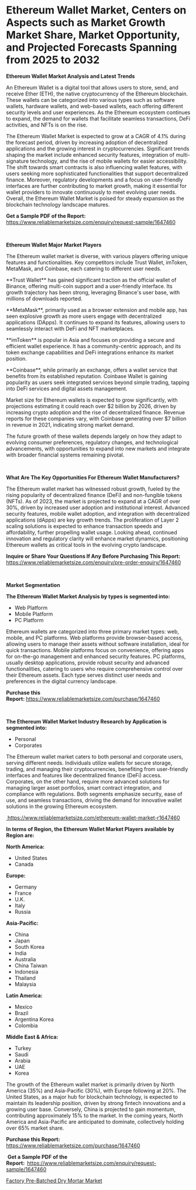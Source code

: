<p><h1>Ethereum Wallet Market, Centers on Aspects such as Market Growth Market Share, Market Opportunity, and Projected Forecasts Spanning from 2025 to 2032</h1></p><p><strong>Ethereum Wallet Market Analysis and Latest Trends</strong></p>
<p><p>An Ethereum Wallet is a digital tool that allows users to store, send, and receive Ether (ETH), the native cryptocurrency of the Ethereum blockchain. These wallets can be categorized into various types such as software wallets, hardware wallets, and web-based wallets, each offering different security levels and user experiences. As the Ethereum ecosystem continues to expand, the demand for wallets that facilitate seamless transactions, DeFi activities, and NFTs is on the rise.</p><p>The Ethereum Wallet Market is expected to grow at a CAGR of 4.1% during the forecast period, driven by increasing adoption of decentralized applications and the growing interest in cryptocurrencies. Significant trends shaping the market include enhanced security features, integration of multi-signature technology, and the rise of mobile wallets for easier accessibility. The shift towards smart contracts is also influencing wallet features, with users seeking more sophisticated functionalities that support decentralized finance. Moreover, regulatory developments and a focus on user-friendly interfaces are further contributing to market growth, making it essential for wallet providers to innovate continuously to meet evolving user needs. Overall, the Ethereum Wallet Market is poised for steady expansion as the blockchain technology landscape matures.</p></p>
<p><strong>Get a Sample PDF of the Report:&nbsp;</strong> <a href="https://www.reliablemarketsize.com/enquiry/request-sample/1647460?utm_campaign=3525&utm_medium=2&utm_source=Github&utm_content=ia&utm_term=29032025&utm_id=ethereum-wallet">https://www.reliablemarketsize.com/enquiry/request-sample/1647460</a></p>
<p>&nbsp;</p>
<p><strong>Ethereum Wallet Major Market Players</strong></p>
<p><p>The Ethereum wallet market is diverse, with various players offering unique features and functionalities. Key competitors include Trust Wallet, imToken, MetaMask, and Coinbase, each catering to different user needs.</p><p>**Trust Wallet** has gained significant traction as the official wallet of Binance, offering multi-coin support and a user-friendly interface. Its growth trajectory has been strong, leveraging Binance's user base, with millions of downloads reported. </p><p>**MetaMask**, primarily used as a browser extension and mobile app, has seen explosive growth as more users engage with decentralized applications (DApps). It continues to expand its features, allowing users to seamlessly interact with DeFi and NFT marketplaces.</p><p>**imToken** is popular in Asia and focuses on providing a secure and efficient wallet experience. It has a community-centric approach, and its token exchange capabilities and DeFi integrations enhance its market position.</p><p>**Coinbase**, while primarily an exchange, offers a wallet service that benefits from its established reputation. Coinbase Wallet is gaining popularity as users seek integrated services beyond simple trading, tapping into DeFi services and digital assets management.</p><p>Market size for Ethereum wallets is expected to grow significantly, with projections estimating it could reach over $2 billion by 2026, driven by increasing crypto adoption and the rise of decentralized finance. Revenue reports for these companies vary, with Coinbase generating over $7 billion in revenue in 2021, indicating strong market demand.</p><p>The future growth of these wallets depends largely on how they adapt to evolving consumer preferences, regulatory changes, and technological advancements, with opportunities to expand into new markets and integrate with broader financial systems remaining pivotal.</p></p>
<p>&nbsp;</p>
<p><strong>What Are The Key Opportunities For Ethereum Wallet Manufacturers?</strong></p>
<p><p>The Ethereum wallet market has witnessed robust growth, fueled by the rising popularity of decentralized finance (DeFi) and non-fungible tokens (NFTs). As of 2023, the market is projected to expand at a CAGR of over 30%, driven by increased user adoption and institutional interest. Advanced security features, mobile wallet adoption, and integration with decentralized applications (dApps) are key growth trends. The proliferation of Layer 2 scaling solutions is expected to enhance transaction speeds and affordability, further propelling wallet usage. Looking ahead, continued innovation and regulatory clarity will enhance market dynamics, positioning Ethereum wallets as critical tools in the evolving crypto landscape.</p></p>
<p><strong>Inquire or Share Your Questions If Any Before Purchasing This Report:</strong> <a href="https://www.reliablemarketsize.com/enquiry/pre-order-enquiry/1647460?utm_campaign=3525&utm_medium=2&utm_source=Github&utm_content=ia&utm_term=29032025&utm_id=ethereum-wallet">https://www.reliablemarketsize.com/enquiry/pre-order-enquiry/1647460</a></p>
<p>&nbsp;</p>
<p><strong>Market Segmentation</strong></p>
<p><strong>The Ethereum Wallet Market Analysis by types is segmented into:</strong></p>
<p><ul><li>Web Platform</li><li>Mobile Platform</li><li>PC Platform</li></ul></p>
<p><p>Ethereum wallets are categorized into three primary market types: web, mobile, and PC platforms. Web platforms provide browser-based access, allowing users to manage their assets without software installation, ideal for quick transactions. Mobile platforms focus on convenience, offering apps for on-the-go management and enhanced security features. PC platforms, usually desktop applications, provide robust security and advanced functionalities, catering to users who require comprehensive control over their Ethereum assets. Each type serves distinct user needs and preferences in the digital currency landscape.</p></p>
<p><strong>Purchase this Report:&nbsp;</strong><a href="https://www.reliablemarketsize.com/purchase/1647460?utm_campaign=3525&utm_medium=2&utm_source=Github&utm_content=ia&utm_term=29032025&utm_id=ethereum-wallet">https://www.reliablemarketsize.com/purchase/1647460</a></p>
<p>&nbsp;</p>
<p><strong>The Ethereum Wallet Market Industry Research by Application is segmented into:</strong></p>
<p><ul><li>Personal</li><li>Corporates</li></ul></p>
<p><p>The Ethereum wallet market caters to both personal and corporate users, serving different needs. Individuals utilize wallets for secure storage, trading, and managing their cryptocurrencies, benefiting from user-friendly interfaces and features like decentralized finance (DeFi) access. Corporates, on the other hand, require more advanced solutions for managing larger asset portfolios, smart contract integration, and compliance with regulations. Both segments emphasize security, ease of use, and seamless transactions, driving the demand for innovative wallet solutions in the growing Ethereum ecosystem.</p></p>
<p><a href="https://www.reliablemarketsize.com/ethereum-wallet-market-r1647460?utm_campaign=3525&utm_medium=2&utm_source=Github&utm_content=ia&utm_term=29032025&utm_id=ethereum-wallet">&nbsp;https://www.reliablemarketsize.com/ethereum-wallet-market-r1647460</a></p>
<p><strong>In terms of Region, the Ethereum Wallet Market Players available by Region are:</strong></p>
<p>
    <p> <strong> North America: </strong>
        <ul>
            <li>United States</li>
            <li>Canada</li>
        </ul>
        </p> 
    <p> <strong> Europe: </strong>
        <ul>
            <li>Germany</li>
            <li>France</li>
            <li>U.K.</li>
            <li>Italy</li>
            <li>Russia</li>
        </ul>
        </p> 
    <p> <strong> Asia-Pacific: </strong>
        <ul>
            <li>China</li>
            <li>Japan</li>
            <li>South Korea</li>
            <li>India</li>
            <li>Australia</li>
            <li>China Taiwan</li>
            <li>Indonesia</li>
            <li>Thailand</li>
            <li>Malaysia</li>
        </ul>
        </p> 
    <p> <strong> Latin America: </strong>
        <ul>
            <li>Mexico</li>
            <li>Brazil</li>
            <li>Argentina Korea</li>
            <li>Colombia</li>
        </ul>
        </p> 
    <p> <strong> Middle East & Africa: </strong>
        <ul>
            <li>Turkey</li>
            <li>Saudi</li>
            <li>Arabia</li>
            <li>UAE</li>
            <li>Korea</li>
        </ul>
    </p>
    </p>
<p><p>The growth of the Ethereum wallet market is primarily driven by North America (35%) and Asia-Pacific (30%), with Europe following at 20%. The United States, as a major hub for blockchain technology, is expected to maintain its leadership position, driven by strong fintech innovations and a growing user base. Conversely, China is projected to gain momentum, contributing approximately 15% to the market. In the coming years, North America and Asia-Pacific are anticipated to dominate, collectively holding over 65% market share.</p></p>
<p><strong>Purchase this Report: </strong><a href="https://www.reliablemarketsize.com/purchase/1647460?utm_campaign=3525&utm_medium=2&utm_source=Github&utm_content=ia&utm_term=29032025&utm_id=ethereum-wallet">https://www.reliablemarketsize.com/purchase/1647460</a></p>
<p>&nbsp;<strong>Get a Sample PDF of the Report:&nbsp;&nbsp;</strong><a href="https://www.reliablemarketsize.com/enquiry/request-sample/1647460?utm_campaign=3525&utm_medium=2&utm_source=Github&utm_content=ia&utm_term=29032025&utm_id=ethereum-wallet">https://www.reliablemarketsize.com/enquiry/request-sample/1647460</a></p>
<p><strong></strong></p>
<p><p><a href="https://github.com/sharphadan/Market-Research-Report-List-1/blob/main/factory-pre-batched-dry-mortar-market.md?utm_campaign=3525&utm_medium=2&utm_source=Github&utm_content=ia&utm_term=29032025&utm_id=ethereum-wallet">Factory Pre-Batched Dry Mortar Market</a></p></p>